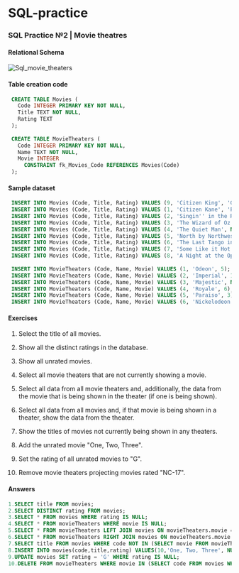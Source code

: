 
# SQL-practice

### SQL Practice №2 | Movie theatres

#### Relational Schema

![Sql_movie_theaters](https://user-images.githubusercontent.com/69513400/130349044-b76448a4-46e2-47cf-aba8-434afeaa4e8b.png)


#### Table creation code

``` sql 
 CREATE TABLE Movies (
   Code INTEGER PRIMARY KEY NOT NULL,
   Title TEXT NOT NULL,
   Rating TEXT 
 );
  
 CREATE TABLE MovieTheaters (
   Code INTEGER PRIMARY KEY NOT NULL,
   Name TEXT NOT NULL,
   Movie INTEGER  
     CONSTRAINT fk_Movies_Code REFERENCES Movies(Code)
 );
```

#### Sample dataset

``` sql
 INSERT INTO Movies (Code, Title, Rating) VALUES (9, 'Citizen King', 'G');
 INSERT INTO Movies (Code, Title, Rating) VALUES (1, 'Citizen Kane', 'PG');
 INSERT INTO Movies (Code, Title, Rating) VALUES (2, 'Singin'' in the Rain', 'G');
 INSERT INTO Movies (Code, Title, Rating) VALUES (3, 'The Wizard of Oz', 'G');
 INSERT INTO Movies (Code, Title, Rating) VALUES (4, 'The Quiet Man', NULL);
 INSERT INTO Movies (Code, Title, Rating) VALUES (5, 'North by Northwest', NULL);
 INSERT INTO Movies (Code, Title, Rating) VALUES (6, 'The Last Tango in Paris', 'NC-17');
 INSERT INTO Movies (Code, Title, Rating) VALUES (7, 'Some Like it Hot', 'PG-13');
 INSERT INTO Movies (Code, Title, Rating) VALUES (8, 'A Night at the Opera', NULL);
 
 INSERT INTO MovieTheaters (Code, Name, Movie) VALUES (1, 'Odeon', 5);
 INSERT INTO MovieTheaters (Code, Name, Movie) VALUES (2, 'Imperial', 1);
 INSERT INTO MovieTheaters (Code, Name, Movie) VALUES (3, 'Majestic', NULL);
 INSERT INTO MovieTheaters (Code, Name, Movie) VALUES (4, 'Royale', 6);
 INSERT INTO MovieTheaters (Code, Name, Movie) VALUES (5, 'Paraiso', 3);
 INSERT INTO MovieTheaters (Code, Name, Movie) VALUES (6, 'Nickelodeon', NULL);
```

#### Exercises

1. Select the title of all movies.

2. Show all the distinct ratings in the database.

3. Show all unrated movies.

4. Select all movie theaters that are not currently showing a movie.

5. Select all data from all movie theaters and, additionally, the data from the movie that is being shown in the theater (if one is being shown).

6. Select all data from all movies and, if that movie is being shown in a theater, show the data from the theater.

7. Show the titles of movies not currently being shown in any theaters.

8. Add the unrated movie "One, Two, Three".

9. Set the rating of all unrated movies to "G".

10. Remove movie theaters projecting movies rated "NC-17".

#### Answers

``` sql
1.SELECT title FROM movies;
2.SELECT DISTINCT rating FROM movies;
3.SELECT * FROM movies WHERE rating IS NULL;
4.SELECT * FROM movieTheaters WHERE movie IS NULL;
5.SELECT * FROM movieTheaters LEFT JOIN movies ON movieTheaters.movie = movies.code;
6.SELECT * FROM movieTheaters RIGHT JOIN movies ON movieTheaters.movie = movies.code;
7.SELECT title FROM movies WHERE code NOT IN (SELECT movie FROM movieTheaters WHERE movie IS NOT NULL);
8.INSERT INTO movies(code,title,rating) VALUES(10,'One, Two, Three', NULL);
9.UPDATE movies SET rating = 'G' WHERE rating IS NULL;
10.DELETE FROM movieTheaters WHERE movie IN (SELECT code FROM movies WHERE rating = 'NC-17');
```